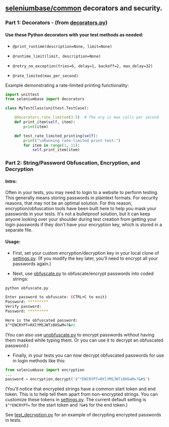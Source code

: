 <!-- SeleniumBase Docs -->

## [seleniumbase/common](https://github.com/seleniumbase/SeleniumBase/blob/master/seleniumbase/common) decorators and security.

### Part 1: Decorators - (from [decorators.py](https://github.com/seleniumbase/SeleniumBase/blob/master/seleniumbase/common/decorators.py))

#### Use these Python decorators with your test methods as needed:

* ``@print_runtime(description=None, limit=None)``

* ``@runtime_limit(limit, description=None)``

* ``@retry_on_exception(tries=6, delay=1, backoff=2, max_delay=32)``

* ``@rate_limited(max_per_second)``

Example demonstrating a rate-limited printing functionality:

```python
import unittest
from seleniumbase import decorators

class MyTestClass(unittest.TestCase):

    @decorators.rate_limited(3.5)  # The arg is max calls per second
    def print_item(self, item):
        print(item)

    def test_rate_limited_printing(self):
        print("\nRunning rate-limited print test:")
        for item in range(1, 11):
            self.print_item(item)
```

### Part 2: String/Password Obfuscation, Encryption, and Decryption

#### Intro:

Often in your tests, you may need to login to a website to perform testing. This generally means storing passwords in plaintext formats. For security reasons, that may not be an optimal solution. For this reason, encryption/obfuscation tools have been built here to help you mask your passwords in your tests. It's not a bulletproof solution, but it can keep anyone looking over your shoulder during test creation from getting your login passwords if they don't have your encryption key, which is stored in a separate file.

#### Usage:

* First, set your custom encryption/decryption key in your local clone of [settings.py](https://github.com/seleniumbase/SeleniumBase/blob/master/seleniumbase/config/settings.py). (If you modify the key later, you'll need to encrypt all your passwords again.)

* Next, use [obfuscate.py](https://github.com/seleniumbase/SeleniumBase/blob/master/seleniumbase/common/obfuscate.py) to obfuscate/encrypt passwords into coded strings:

```bash
python obfuscate.py

Enter password to obfuscate: (CTRL+C to exit)
Password: *********
Verify password:
Password: *********

Here is the obfuscated password:
$^*ENCRYPT=RXlYMSJWTz8HSwM=?&#$
```

(You can also use [unobfuscate.py](https://github.com/seleniumbase/SeleniumBase/blob/master/seleniumbase/common/unobfuscate.py) to encrypt passwords without having them masked while typing them. Or you can use it to decrypt an obfuscated password.)

* Finally, in your tests you can now decrypt obfuscated passwords for use in login methods like this:

```python
from seleniumbase import encryption
...
password = encryption.decrypt('$^*ENCRYPT=RXlYMSJWTz8HSwM=?&#$')
```

(You'll notice that encrypted strings have a common start token and end token. This is to help tell them apart from non-encrypted strings. You can customize these tokens in [settings.py](https://github.com/seleniumbase/SeleniumBase/blob/master/seleniumbase/config/settings.py). The current default setting is `$^*ENCRYPT=` for the start token and `?&#$` for the end token.)

See [test_decryption.py](https://github.com/seleniumbase/SeleniumBase/blob/master/examples/test_decryption.py) for an example of decrypting encrypted passwords in tests.
